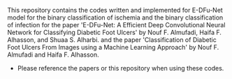 This repository contains the codes written and implemented for E-DFu-Net model for the binary classification of ischemia and the binary classification of infection
for the paper 'E-DFu-Net: A Efficient Deep Convolutional Neural Network for Classifying Diabetic Foot Ulcers' by Nouf F. Almufadi, Haifa F. Alhasson, and Shuaa S. Alharbi.
and the paper 'Classification of Diabetic Foot Ulcers From Images using a Machine Learning Approach' by Nouf F. Almufadi and Haifa F. Alhasson.

* Please reference the papers or this repository when using these codes.
